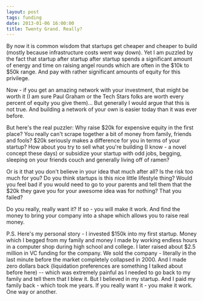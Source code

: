 ```yaml
---
layout: post
tags: funding
date: 2013-01-06 16:00:00
title: Twenty Grand. Really?
---
```

By now it is common wisdom that startups get cheaper and cheaper to build (mostly because infrastructure costs went way down). Yet I am puzzled by the fact that startup after startup after startup spends a significant amount of energy and time on raising angel rounds which are often in the $10k to $50k range. And pay with rather significant amounts of equity for this privilege.

Now - if you get an amazing network with your investment, that might be worth it (I am sure Paul Graham or the Tech Stars folks are worth every percent of equity you give them)… But generally I would argue that this is not true. And building a network of your own is easier today than it was ever before.

But here's the real puzzler: Why raise $20k for expensive equity in the first place? You really can't scrape together a bit of money from family, friends and fools? $20k seriously makes a difference for you in terms of your startup? How about you try to sell what you're building (I know - a novel concept these days) or subsidize your startup with odd jobs, begging, sleeping on your friends couch and generally living off of ramen?

Or is it that you don't believe in your idea that much after all? Is the risk too much for you? Do you think startups is this nice little lifestyle thing? Would you feel bad if you would need to go to your parents and tell them that the $20k they gave you for your awesome idea was for nothing? That you failed?

Do you really, really want it? If so - you will make it work. And find the money to bring your company into a shape which allows you to raise real money.

P.S. Here's my personal story - I invested $150k into my first startup. Money which I begged from my family and money I made by working endless hours in a computer shop during high school and college. I later raised about $2.5 million in VC funding for the company. We sold the company - literally in the last minute before the market completely collapsed in 2000. And I made zero dollars back (liquidation preferences are something I talked about before here) -- which was extremely painful as I needed to go back to my family and tell them that I blew it. But I believed in my startup. And I paid my family back - which took me years. If you really want it - you make it work. One way or another.